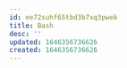 ```yaml
---
id: ee72suhf65tbd3b7xq3pwek
title: Bash
desc: ''
updated: 1646356736626
created: 1646356736626
---
```


